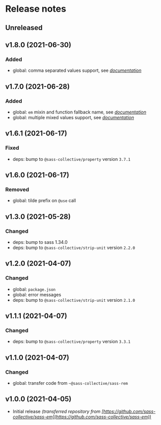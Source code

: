 # Release notes

## Unreleased

## v1.8.0 (2021-06-30)

### Added

* global: comma separated values support, see _[documentation](https://github.com/sass-collective/sass-collective/blob/master/packages/em/README.md#usage)_

## v1.7.0 (2021-06-28)

### Added

* global: `em` mixin and function fallback name, see _[documentation](https://github.com/sass-collective/sass-collective/blob/master/packages/em/README.md#fallback-name)_
* global: multiple mixed values support, see _[documentation](https://github.com/sass-collective/sass-collective/blob/master/packages/em/README.md#usage)_

## v1.6.1 (2021-06-17)

### Fixed

* deps: bump to `@sass-collective/property` version `3.7.1`

## v1.6.0 (2021-06-17)

### Removed

* global: tilde prefix on `@use` call

## v1.3.0 (2021-05-28)

### Changed

* deps: bump to sass 1.34.0
* deps: bump to `@sass-collective/strip-unit` version `2.2.0`

## v1.2.0 (2021-04-07)

### Changed

* global: `package.json`
* global: error messages
* deps: bump to `@sass-collective/strip-unit` version `2.1.0`

## v1.1.1 (2021-04-07)

### Changed

* deps: bump to `@sass-collective/property` version `3.3.1`

## v1.1.0 (2021-04-07)

### Changed

* global: transfer code from `~@sass-collective/sass-rem`

## v1.0.0 (2021-04-05)

* Initial release _(transferred repository from [https://github.com/sass-collective/sass-em](https://github.com/sass-collective/sass-em))_
